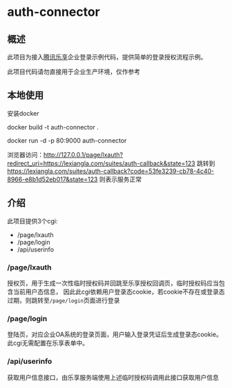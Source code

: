 # auth-connector

## 概述
此项目为接入[腾讯乐享](https://lexiangla.com)企业登录示例代码，提供简单的登录授权流程示例。

此项目代码请勿直接用于企业生产环境，仅作参考

## 本地使用
安装docker

docker build -t auth-connector .

docker run -d -p 80:9000 auth-connector

浏览器访问：http://127.0.0.1/page/lxauth?redirect_uri=https://lexiangla.com/suites/auth-callback&state=123 
跳转到 https://lexiangla.com/suites/auth-callback?code=53fe3239-cb78-4c40-8966-e8b1d52eb017&state=123
则表示服务正常

## 介绍

此项目提供3个cgi:
- /page/lxauth 
- /page/login
- /api/userinfo

### /page/lxauth
授权页，用于生成一次性临时授权码并回跳至乐享授权回调页，临时授权码应当包含当前用户态信息，
因此此cgi依赖用户登录态cookie，若cookie不存在或登录态过期，则跳转至`/page/login`页面进行登录

### /page/login
登陆页，对应企业OA系统的登录页面，用户输入登录凭证后生成登录态cookie。此cgi无需配置在乐享表单中。

### /api/userinfo
获取用户信息接口，由乐享服务端使用上述临时授权码调用此接口获取用户信息

